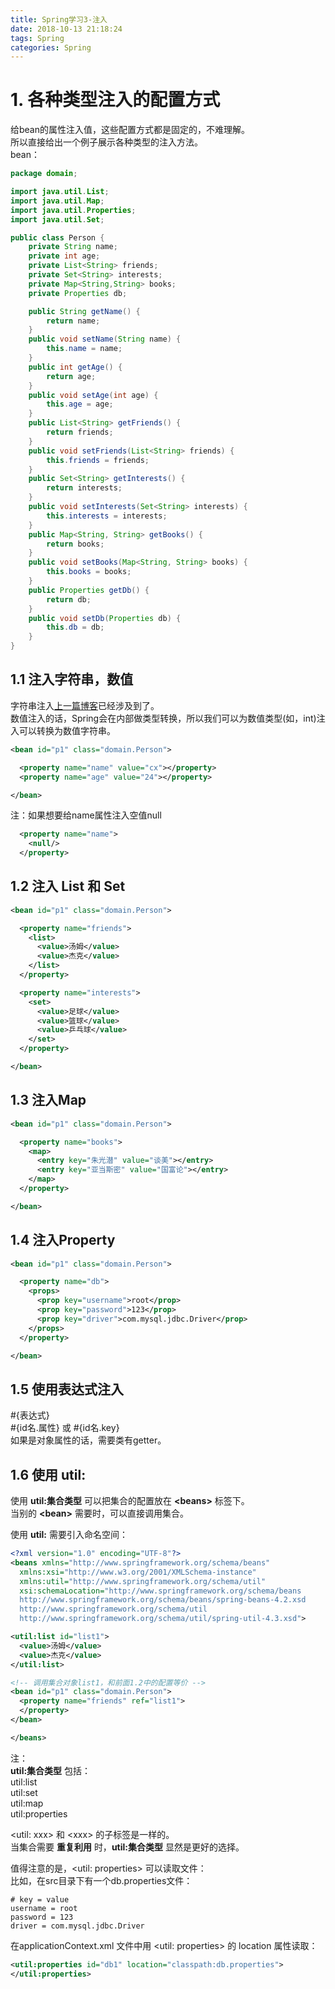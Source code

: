 ```yaml
---
title: Spring学习3-注入
date: 2018-10-13 21:18:24
tags: Spring
categories: Spring
---
```

# 1. 各种类型注入的配置方式
给bean的属性注入值，这些配置方式都是固定的，不难理解。  
所以直接给出一个例子展示各种类型的注入方法。  
bean：  
```java
package domain;

import java.util.List;
import java.util.Map;
import java.util.Properties;
import java.util.Set;

public class Person {
	private String name;
	private int age;
	private List<String> friends;
	private Set<String> interests;
	private Map<String,String> books;
	private Properties db;

	public String getName() {
		return name;
	}
	public void setName(String name) {
		this.name = name;
	}
	public int getAge() {
		return age;
	}
	public void setAge(int age) {
		this.age = age;
	}
	public List<String> getFriends() {
		return friends;
	}
	public void setFriends(List<String> friends) {
		this.friends = friends;
	}
	public Set<String> getInterests() {
		return interests;
	}
	public void setInterests(Set<String> interests) {
		this.interests = interests;
	}
	public Map<String, String> getBooks() {
		return books;
	}
	public void setBooks(Map<String, String> books) {
		this.books = books;
	}
	public Properties getDb() {
		return db;
	}
	public void setDb(Properties db) {
		this.db = db;
	}
}
```
## 1.1 注入字符串，数值  
字符串注入[上一篇博客](https://mitrecx.github.io/2018/10/13/2-Spring-IoC-%E7%AE%A1%E7%90%86%E5%AF%B9%E8%B1%A1/)已经涉及到了。  
数值注入的话，Spring会在内部做类型转换，所以我们可以为数值类型(如，int)注入可以转换为数值字符串。  
```xml
<bean id="p1" class="domain.Person">

  <property name="name" value="cx"></property>
  <property name="age" value="24"></property>

</bean>
```
注：如果想要给name属性注入空值null  
```xml
  <property name="name">
    <null/>
  </property>
```

## 1.2 注入 List 和 Set

```xml
<bean id="p1" class="domain.Person">

  <property name="friends">
    <list>
      <value>汤姆</value>
      <value>杰克</value>
    </list>
  </property>

  <property name="interests">
    <set>
      <value>足球</value>
      <value>篮球</value>
      <value>乒乓球</value>
    </set>
  </property>

</bean>
```

## 1.3 注入Map

```xml
<bean id="p1" class="domain.Person">

  <property name="books">
    <map>
      <entry key="朱光潜" value="谈美"></entry>
      <entry key="亚当斯密" value="国富论"></entry>
    </map>
  </property>

</bean>
```

## 1.4 注入Property

```xml
<bean id="p1" class="domain.Person">

  <property name="db">
    <props>
      <prop key="username">root</prop>
      <prop key="password">123</prop>
      <prop key="driver">com.mysql.jdbc.Driver</prop>
    </props>
  </property>

</bean>
```

## 1.5 使用表达式注入

\#{表达式}  
\#{id名.属性} 或 \#{id名.key}  
如果是对象属性的话，需要类有getter。  


## 1.6 使用 util:
使用 **util:集合类型** 可以把集合的配置放在 **<beans\>** 标签下。  
当别的 **<bean\>** 需要时，可以直接调用集合。  

使用 **util:** 需要引入命名空间：  
```xml
<?xml version="1.0" encoding="UTF-8"?>
<beans xmlns="http://www.springframework.org/schema/beans"
  xmlns:xsi="http://www.w3.org/2001/XMLSchema-instance"
  xmlns:util="http://www.springframework.org/schema/util"
  xsi:schemaLocation="http://www.springframework.org/schema/beans
  http://www.springframework.org/schema/beans/spring-beans-4.2.xsd
  http://www.springframework.org/schema/util
  http://www.springframework.org/schema/util/spring-util-4.3.xsd">

<util:list id="list1">
  <value>汤姆</value>
  <value>杰克</value>
</util:list>

<!-- 调用集合对象list1，和前面1.2中的配置等价 -->
<bean id="p1" class="domain.Person">
  <property name="friends" ref="list1">
  </property>
</bean>

</beans>
```

注：  
**util:集合类型** 包括：  
util:list  
util:set  
util:map  
util:properties  

<util: xxx\> 和 <xxx\> 的子标签是一样的。  
当集合需要 **重复利用** 时，**util:集合类型** 显然是更好的选择。  

值得注意的是，<util: properties\> 可以读取文件：  
比如，在src目录下有一个db.properties文件：  
```shell
# key = value
username = root
password = 123
driver = com.mysql.jdbc.Driver
```
在applicationContext.xml 文件中用 <util: properties\> 的 location 属性读取：  
```xml
<util:properties id="db1" location="classpath:db.properties">
</util:properties>
```
